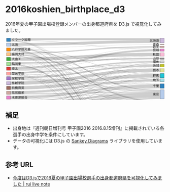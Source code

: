 # 2016koshien_birthplace_d3

2016年夏の甲子園出場校登録メンバーの出身都道府県を D3.js で視覚化してみました。

![sample.png](https://raw.githubusercontent.com/ko31/2016koshien_birthplace_d3/master/sample.png)

## 補足

* 出身地は『週刊朝日増刊号 甲子園2016 2016.8.15増刊』に掲載されている各選手の出身中学を条件にしています。
* データの可視化には D3.js の [Sankey Diagrams](https://github.com/d3/d3-plugins/tree/master/sankey) ライブラリを使用しています。

## 参考 URL

* [今度はD3.jsで2016夏の甲子園出場校選手の出身都道府県を可視化してみました | rui live note](http://blog.ko31.com/201609/2016-koshien-birthplace-d3/)
